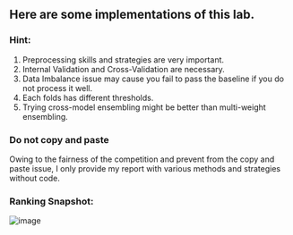 ## Here are some implementations of this lab.


### Hint:
1. Preprocessing skills and strategies are very important.
2. Internal Validation and Cross-Validation are necessary.
3. Data Imbalance issue may cause you fail to pass the baseline if you do not process it well.
4. Each folds has different thresholds.
5. Trying cross-model ensembling might be better than multi-weight ensembling.

### Do not copy and paste
Owing to the fairness of the competition and prevent from the copy and paste issue, I only provide my report with various methods and strategies without code.

### Ranking Snapshot:
![image](https://github.com/user-attachments/assets/ddcd2547-3c1f-490e-bcf1-9e157cf842c1)



